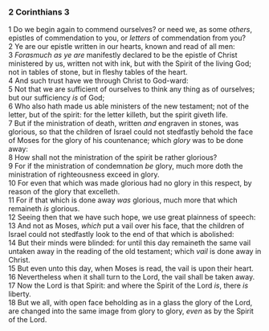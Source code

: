 ### 2 Corinthians 3

1 Do we begin again to commend ourselves? or need we, as some *others*, epistles of commendation to you, or *letters* of commendation from you?  
2 Ye are our epistle written in our hearts, known and read of all men:  
3 *Forasmuch as ye are* manifestly declared to be the epistle of Christ ministered by us, written not with ink, but with the Spirit of the living God; not in tables of stone, but in fleshy tables of the heart.  
4 And such trust have we through Christ to God-ward:  
5 Not that we are sufficient of ourselves to think any thing as of ourselves; but our sufficiency *is* of God;  
6 Who also hath made us able ministers of the new testament; not of the letter, but of the spirit: for the letter killeth, but the spirit giveth life.  
7 But if the ministration of death, written *and* engraven in stones, was glorious, so that the children of Israel could not stedfastly behold the face of Moses for the glory of his countenance; which *glory* was to be done away:  
8 How shall not the ministration of the spirit be rather glorious?  
9 For if the ministration of condemnation *be* glory, much more doth the ministration of righteousness exceed in glory.  
10 For even that which was made glorious had no glory in this respect, by reason of the glory that excelleth.  
11 For if that which is done away *was* glorious, much more that which remaineth *is* glorious.  
12 Seeing then that we have such hope, we use great plainness of speech:  
13 And not as Moses, *which* put a vail over his face, that the children of Israel could not stedfastly look to the end of that which is abolished:  
14 But their minds were blinded: for until this day remaineth the same vail untaken away in the reading of the old testament; which *vail* is done away in Christ.  
15 But even unto this day, when Moses is read, the vail is upon their heart.  
16 Nevertheless when it shall turn to the Lord, the vail shall be taken away.  
17 Now the Lord is that Spirit: and where the Spirit of the Lord *is*, there *is* liberty.  
18 But we all, with open face beholding as in a glass the glory of the Lord, are changed into the same image from glory to glory, *even* as by the Spirit of the Lord.  
